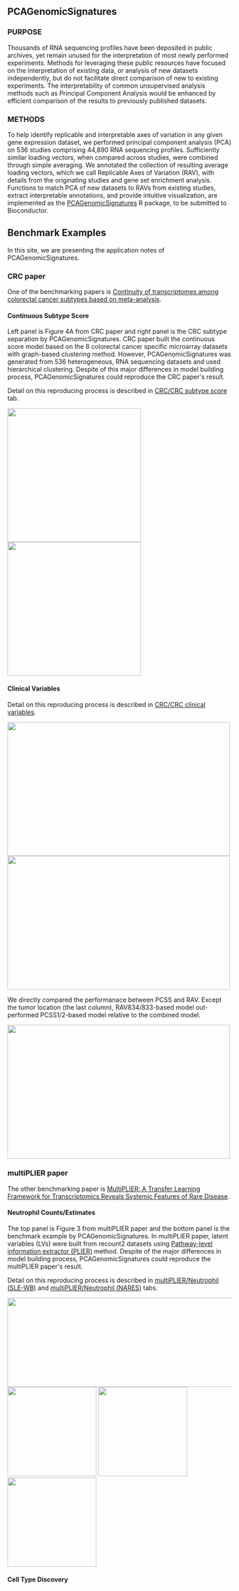 ## PCAGenomicSignatures
### PURPOSE
Thousands of RNA sequencing profiles have been deposited in public archives, yet 
remain unused for the interpretation of most newly performed experiments. Methods 
for leveraging these public resources have focused on the interpretation of existing 
data, or analysis of new datasets independently, but do not facilitate direct comparison 
of new to existing experiments. The interpretability of common unsupervised analysis 
methods such as Principal Component Analysis would be enhanced by efficient comparison 
of the results to previously published datasets.

### METHODS
To help identify replicable and interpretable axes of variation in any given gene 
expression dataset, we performed principal component analysis (PCA) on 536 studies 
comprising 44,890 RNA sequencing profiles. Sufficiently similar loading vectors, 
when compared across studies, were combined through simple averaging. We annotated 
the collection of resulting average loading vectors, which we call Replicable Axes 
of Variation (RAV), with details from the originating studies and gene set enrichment 
analysis. Functions to match PCA of new datasets to RAVs from existing studies, 
extract interpretable annotations, and provide intuitive visualization, are implemented 
as the [PCAGenomicSignatures](https://shbrief.github.io/PCAGenomicSignatures/) R package, 
to be submitted to Bioconductor. 



## Benchmark Examples
In this site, we are presenting the application notes of PCAGenomicSignatures.

### CRC paper
One of the benchmarking papers is [Continuity of transcriptomes among colorectal cancer subtypes based on meta-analysis](https://genomebiology.biomedcentral.com/articles/10.1186/s13059-018-1511-4). 

#### Continuous Subtype Score
Left panel is Figure 4A from CRC paper and right panel is the CRC subtype separation
by PCAGenomicSignatures. CRC paper built the continuous score model based on the 8 
colorectal cancer specific microarray datasets with graph-based clustering method. 
However, PCAGenomicSignatures was generated from 536 heterogeneous, RNA sequencing 
datasets and used hierarchical clustering. Despite of this major differences in 
model building process, PCAGenomicSignatures could reproduce the CRC paper's result.

Detail on this reproducing process is described in [CRC/CRC subtype score](https://shbrief.github.io/PCAGenomicSignaturesPaper/Results/CRC/repeat_Fig4A.html) 
tab. 

<img src="https://raw.githubusercontent.com/shbrief/PCAGenomicSignaturesPaper/master/inst/images/CRC_Fig4A.png" width="300" height="300">
<img src="https://raw.githubusercontent.com/shbrief/PCAGenomicSignaturesPaper/master/Results/CRC/outputs/png/scatter_834_833.png" width="300" height="300">

#### Clinical Variables
Detail on this reproducing process is described in [CRC/CRC clinical variables](https://shbrief.github.io/PCAGenomicSignaturesPaper/Results/CRC/repeat_Fig4C.html).

<img src="https://raw.githubusercontent.com/shbrief/PCAGenomicSignaturesPaper/master/inst/images/CRC_Fig4C.png" width="500" height="300">
<img src="https://raw.githubusercontent.com/shbrief/PCAGenomicSignaturesPaper/master/Results/CRC/outputs/png/boxplot_CMS_vs_834_833.png" width="500" height="300">

We directly compared the performanace between PCSS and RAV. Except the tumor location 
(the last column), RAV834/833-based model out-performed PCSS1/2-based model relative
to the combined model.

<img src="https://raw.githubusercontent.com/shbrief/PCAGenomicSignaturesPaper/master/Results/CRC/outputs/png/boxplot_PCSS_vs_834_833.png" width="500" height="300">

### multiPLIER paper
The other benchmarking paper is [MultiPLIER: A Transfer Learning Framework for Transcriptomics Reveals Systemic Features of Rare Disease](https://www.cell.com/cell-systems/fulltext/S2405-4712(19)30119-X?_returnURL=https%3A%2F%2Flinkinghub.elsevier.com%2Fretrieve%2Fpii%2FS240547121930119X%3Fshowall%3Dtrue). 

#### Neutrophil Counts/Estimates
The top panel is Figure 3 from multiPLIER paper and the bottom panel is the benchmark
example by PCAGenomicSignatures. In multiPLIER paper, latent variables (LVs) were
built from recount2 datasets using [Pathway-level information extractor (PLIER)](https://www.nature.com/articles/s41592-019-0456-1) method. Despite of the 
major differences in model building process, PCAGenomicSignatures could reproduce 
the multiPLIER paper's result.

Detail on this reproducing process is described in [multiPLIER/Neutrophil (SLE-WB)](https://shbrief.github.io/PCAGenomicSignaturesPaper/Results/SLE-WB/repeat_Fig3_SLE-WB.html) 
and [multiPLIER/Neutrophil (NARES)](https://shbrief.github.io/PCAGenomicSignaturesPaper/Results/NARES/repeat_Fig3_NARES.html) tabs.

<img src="https://raw.githubusercontent.com/shbrief/PCAGenomicSignaturesPaper/master/inst/images/multiPLIER_Fig3.png" width="600" height="200">



<img src="https://raw.githubusercontent.com/shbrief/PCAGenomicSignaturesPaper/master/Results/SLE-WB/outputs/png/neutrophil_count.png" width="200" height="200">
<img src="https://raw.githubusercontent.com/shbrief/PCAGenomicSignaturesPaper/master/Results/SLE-WB/outputs/png/neutrophil_estimate.png" width="200" height="200">
<img src="https://raw.githubusercontent.com/shbrief/PCAGenomicSignaturesPaper/master/Results/NARES/outputs/png/nares_neutrophil.png" width="200" height="200">

#### Cell Type Discovery
